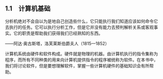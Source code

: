    

## 1.1　计算机基础

分析机绝对不会自以为是地自己创造些什么，它只能执行我们知道应该如何命令它去执行的任务。它可以执行分析工作，但是它并没有能力去预判解析关系或客观事实。它的职责是帮助我们获得我们已经熟知的东西。

——阿达·奥古斯塔，洛芙莱斯伯爵夫人（1815—1852）

计算机系统由硬件和软件构成。硬件就是物理的机器。由计算机执行的指令集称为程序，而所有不同种类的用来向计算机提供指令的程序被统称为软件。在本书中，我们将讨论软件，但是要想理解软件，掌握一些计算机硬件的基础知识会有所帮助。